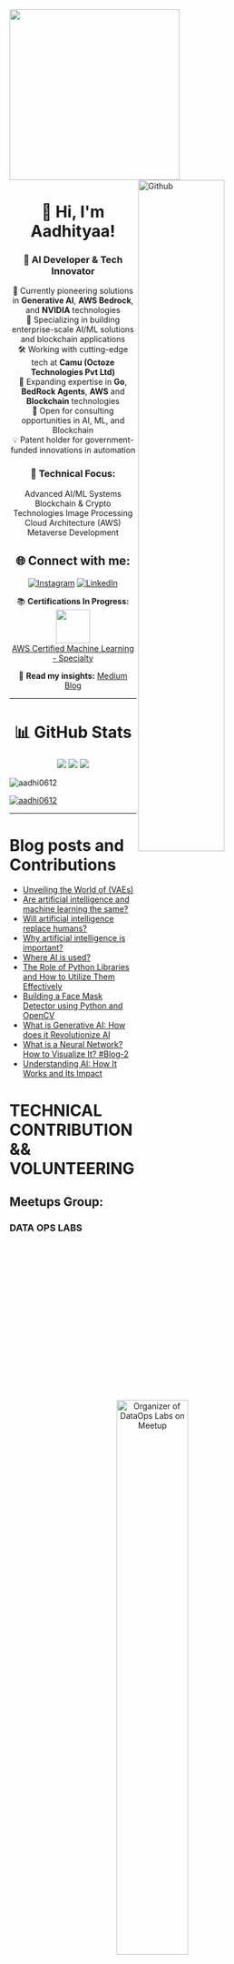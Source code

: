 <div id="header" align="left">
  <img src="https://media.giphy.com/media/qgQUggAC3Pfv687qPC/giphy.gif" width="300"/>
  <img width="55%" align="right" alt="Github" src="https://raw.githubusercontent.com/onimur/.github/master/.resources/git-header.svg" />
</div>


<div id="header" align="Center">

# 👋 Hi, I'm Aadhityaa!

### 🚀 AI Developer & Tech Innovator

🔭 Currently pioneering solutions in **Generative AI**, **AWS Bedrock**, and **NVIDIA** technologies  
🎯 Specializing in building enterprise-scale AI/ML solutions and blockchain applications  
🛠️ Working with cutting-edge tech at **Camu (Octoze Technologies Pvt Ltd)**  
🌱 Expanding expertise in **Go**, **BedRock Agents**, **AWS** and **Blockchain** technologies  
🤝 Open for consulting opportunities in AI, ML, and Blockchain  
💡 Patent holder for government-funded innovations in automation  

### 💫 Technical Focus:
 Advanced AI/ML Systems
 Blockchain & Crypto Technologies
 Image Processing
 Cloud Architecture (AWS)
 Metaverse Development


## 🌐 Connect with me:
[![Instagram](https://img.shields.io/badge/Instagram-%23E4405F.svg?logo=Instagram&logoColor=white)](https://www.instagram.com/aadhityaa_aadhi/) [![LinkedIn](https://img.shields.io/badge/LinkedIn-%230077B5.svg?logo=linkedin&logoColor=white)](https://linkedin.com/in/aadhi0612) 
  

📚 **Certifications In Progress:**  
<img src="https://upload.wikimedia.org/wikipedia/commons/thumb/9/93/Amazon_Web_Services_Logo.svg/150px-Amazon_Web_Services_Logo.svg.png" width="60px">  
[AWS Certified Machine Learning - Specialty](https://aws.amazon.com/certification/certified-machine-learning-specialty/)

📝 **Read my insights:** [Medium Blog](https://medium.com/@aadhi0612)
</div>

---

<div align="center">

# 📊 GitHub Stats

![](https://github-readme-stats.vercel.app/api?username=aadhi0612&theme=dark&hide_border=false&include_all_commits=true&count_private=true)
![](https://github-readme-streak-stats.herokuapp.com/?user=aadhi0612&theme=dark&hide_border=false)
![](https://github-readme-stats.vercel.app/api/top-langs/?username=aadhi0612&theme=dark&hide_border=false&include_all_commits=true&count_private=true&layout=compact)

<p align="left"> <img src="https://komarev.com/ghpvc/?username=aadhi0612&label=Profile%20views&color=0e75b6&style=flat" alt="aadhi0612" /></p>

<p align="left"> <a href="https://github.com/ryo-ma/github-profile-trophy"><img src="https://github-profile-trophy.vercel.app/?username=aadhi0612" alt="aadhi0612" /></a> </p>

</div>

---

# Blog posts and Contributions 

<!-- BLOG-POST-LIST:START -->
- [Unveiling the World of &lpar;VAEs&rpar;](https://medium.com/@aadhi0612/unveiling-the-world-of-vaes-c2c5802b5830?source=rss-db543355fc99------2)
- [Are artificial intelligence and machine learning the same?](https://medium.com/@aadhi0612/are-artificial-intelligence-and-machine-learning-the-same-ec637cffe0bf?source=rss-db543355fc99------2)
- [Will artificial intelligence replace humans?](https://medium.com/@aadhi0612/will-artificial-intelligence-replace-humans-ad1fa59322b6?source=rss-db543355fc99------2)
- [Why artificial intelligence is important?](https://medium.com/@aadhi0612/why-artificial-intelligence-is-important-5ef045db8dcf?source=rss-db543355fc99------2)
- [Where AI is used?](https://medium.com/@aadhi0612/where-ai-is-used-e4dddda544c4?source=rss-db543355fc99------2)
- [The Role of Python Libraries and How to Utilize Them Effectively](https://medium.com/@aadhi0612/the-role-of-python-libraries-and-how-to-utilize-them-effectively-b0e8f7cfb4ee?source=rss-db543355fc99------2)
- [Building a Face Mask Detector using Python and OpenCV](https://medium.com/@aadhi0612/building-a-face-mask-detector-using-python-and-opencv-2654e28d8d76?source=rss-db543355fc99------2)
- [What is Generative AI: How does it Revolutionize AI](https://medium.com/@aadhi0612/what-is-generative-ai-how-does-it-revolutionize-ai-427e3fbc59fd?source=rss-db543355fc99------2)
- [What is a Neural Network? How to Visualize It? #Blog-2](https://medium.com/@aadhi0612/what-is-a-neural-network-how-to-visualize-it-blog-2-c119758a24e?source=rss-db543355fc99------2)
- [Understanding AI: How It Works and Its Impact](https://medium.com/@aadhi0612/understanding-ai-how-it-works-and-its-impact-5b39484cb0c9?source=rss-db543355fc99------2)
<!-- BLOG-POST-LIST:END -->




# TECHNICAL CONTRIBUTION && VOLUNTEERING
## Meetups Group:
### DATA OPS LABS

<div align="center">
  <a href="https://www.meetup.com/dataopslabs/members/?op=leaders">
    <img src="./data-ops-labs.png" alt="Organizer of DataOps Labs on Meetup" width="50%">
  </a>
</div>
<div id="header" align="Center">
	
[Join Here](https://www.meetup.com/dataopslabs/)
</div>

One of the Organizer of the DataOps Labs meetups page & youtube channel. With more than 4-5 events every month!!

All the sessions are recorded and available in Youtube:

<div align="center">
  <a href="https://www.youtube.com/@DataOpsLabsIndia" target="_blank">
    <img src="https://upload.wikimedia.org/wikipedia/commons/4/42/YouTube_icon_%282013-2017%29.png" alt="YouTube - DataOps Labs India" width="10%">
  </a>
</div>
<div id="header" align="Center">
	
[Subscribe!!!](https://www.meetup.com/dataopslabs/)
</div>

## About DataOps Labs.

This is a community group of members join together and share Cloud, Data, AI, Generative AI, Machine Learning, DevOps and Security professionals where we will share experiences, Recent updates with use cases, technology challenges and trends.

Here all session were provided as knowledge sharing and their view only. Not opinion of company they associated.

Individual who interest in learn from industry experts on various topics include, Complex Application Architecture, Bigdata, AI/ML, MLOps, DevOps and Security with usecases.


## Meetups

Gave a speech and hands-on demo in 50+ meetups 25+ in person and the other 20+ virtual and another 5 in closed events.
Organized and contibuted multiple events.

# Public Speaking Posts
### LinkedIn Posts:

[![Post 0](./Images/TechXconf.png)](https://techxconf.com/speakers/aadhityaa-sb-2024) 

<div align="center">
  <a href="https://techxconf.com/speakers/aadhityaa-sb-2024">Click Here To Know More</a>
</div>

**Title:** Speaker at Asia's Largest AI & Cloud Conference 

**Description:** I am delighted to share that I was one of the speaker at Asia's Largest AI & Cloud COnference TechXConference and shared Stage Along with **Ayyanar(AJ)**. We Gave a speech on The Topic  **Secure and Scalable LLAMA Model Deployment in High-Regulatation Environments with AWS EKS and NVIDIA NIM** with more than 5000+ participants and 40+ speakers in this event that happened for 2 days.

**Date:** November 15-16, 2024

Some Interesting People and awesome Picture:

<div style="display:flex;">
  <img src="./Images/TechXConf1.JPG" alt="Image 1" style="width:40%;">
  <img src="./Images/TechXConf3.JPG" alt="Image 3" style="width:40%;">
</div>


<div style="display:flex;">
<div align="center">
  <img src="./Images/TechXConf4.jpg" alt="Image 4" style="width:40%;">
</div>
</div>



<div style="display:flex;" >
  <img src="./Images/TechXConf7.jpeg" alt="Image 7" style="width:40%;">
  <img src="./Images/TechXConf8.jpeg" alt="Image 8" style="width:40%;">
</div>

<div style="display:flex;">
<div align="center">
    <img src="./Images/TechXConf9.jpeg" alt="Image 9" style="width:40%;">
    <img src="./Images/TechXConf6.jpeg" alt="Image 6" style="width:40%;">
</div>
</div>

<div style="display:flex;">
<div align="center">
  <img src="./Images/TechXConf5.jpeg" alt="Image 5">
</div>
</div>



___
 
___



[![Post 1](./Post1.png)](https://www.linkedin.com/feed/update/urn:li:ugcPost:7267092401570111490) 

<div align="center">
  <a href="https://www.linkedin.com/feed/update/urn:li:ugcPost:7267092401570111490">Click Here To Know More</a>
</div>

**Title:** A Heartfelt Thanks to the TechXConf 2024 Team  
**Description:** I am delighted to share my appreciation for the fantastic experience at TechXConf 2024 in Chennai. With 5,000+ participants, 70+ speakers, and groundbreaking sessions, this event set a benchmark for tech conferences. I had the privilege of speaking on "Secure and Scalable LLAMA Model Deployment."  
**Date:** November 26, 2024
___
[![Post 2](./Post2.png)](https://www.linkedin.com/feed/update/urn:li:share:7265997894581723136)  

<div align="center">
  <a href="https://www.linkedin.com/feed/update/urn:li:share:7265997894581723136">Click Here To Know More</a>
</div>

**Title:** Showcasing AWS Amplify with Bedrock  
**Description:** Aadhityaa SB showcased how he used AWS Amplify with Bedrock as part of AI Day on #30DaysOfAmplify. Kudos to the amazing work!  
**Date:** October 26, 2024
___
[![Post 3](./Post3.png)](https://www.linkedin.com/feed/update/urn:li:share:7265653028911808512)  

<div align="center">
  <a href="https://www.linkedin.com/feed/update/urn:li:share:7265653028911808512">Click Here To Know More</a>
</div>

**Title:** Mark Your Calendars for AI Day!  
**Description:** Join us for AI Day as part of #30DaysOfAWSAmplify on November 23, 2024. Learn from industry experts about AI integration, serverless architecture, and launching AI-driven MicroSaaS.  
**Date:** November 23, 2024
___
[![Post 4](./Post4.png)](https://www.linkedin.com/feed/update/urn:li:ugcPost:7264036891249778690)

<div align="center">
  <a href="https://www.linkedin.com/feed/update/urn:li:ugcPost:7264036891249778690">Click Here To Know More</a>
</div>


**Title:** An Unforgettable Experience at TechXConf  
**Description:** Delivered a session on "Secure and Scalable LLAMA Model Deployment" at TechXConf to 4,000+ attendees. The electrifying energy and networking made it an unforgettable experience.  
**Date:** November 15-16, 2024
___
[![Post 5](./Post5.png)](https://www.linkedin.com/feed/update/urn:li:ugcPost:7264257672726614017) 

<div align="center">
  <a href="https://www.linkedin.com/feed/update/urn:li:ugcPost:7264257672726614017">Click Here To Know More</a>
</div>

**Title:** Speaking on Agentic RAG at TechXConf  
**Description:** Attended Bhuvaneshwari Mams Session  "Agentic RAG: A Self-Corrective Method for Retrieval-Augmented Generation"
**Date:** November 15, 2024
___
[![Post 6](./Post6.png)](https://www.linkedin.com/feed/update/urn:li:share:7263587736228409345)

<div align="center">
  <a href="https://www.linkedin.com/feed/update/urn:li:share:7263587736228409345">Click Here To Know More</a>
</div>

**Title:** AWS Community Gathering at TechXConf  
**Description:** Had a fantastic time catching up with the AWS community at TechXConf. Thanks to everyone for making it memorable!  
**Date:** November 15-16, 2024
___
[![Post 7](./Post7.png)](https://www.linkedin.com/feed/update/urn:li:share:7246576990072254465)

<div align="center">
  <a href="https://www.linkedin.com/feed/update/urn:li:share:7246576990072254465">Click Here To Know More</a>
</div>

**Title:** Speaking at AWS Community Day Budapest  
**Description:** Thrilled to speak on "Unlocking AI Potential with Multi-Agent Systems and AWS Bedrock" at AWS Community Day Budapest. Thanks to AWS User Group Hungary for the opportunity.  
**Date:** October 4, 2024
___
[![Post 8](./Post8.png)](https://www.linkedin.com/feed/update/urn:li:share:7246230573273227266) 

<div align="center">
  <a href="https://www.linkedin.com/feed/update/urn:li:share:7246230573273227266">Click Here To Know More</a>
</div>

**Title:** Unlocking AI Potential with AWS Bedrock  
**Description:** Excited to share insights on multi-agent system design and deployment with AWS Bedrock. Join us virtually for AWS Community Day Budapest!  
**Date:** October 7, 2024
___
[![Post 9](./Post9.png)](https://www.linkedin.com/feed/update/urn:li:share:7227661038383460353)

<div align="center">
  <a href="https://www.linkedin.com/feed/update/urn:li:share:7227661038383460353">Click Here To Know More</a>
</div>

**Title:** Learning at AWS GenAI Loft  
**Description:** Amazing workshop on building with Generative AI on AWS. Thanks to Mike Chambers and the AWS team for organizing this insightful session.  
**Date:** August 20, 2024
___
[![Post 10](./Post10.png)](https://www.linkedin.com/feed/update/urn:li:ugcPost:7227192516733808641)

<div align="center">
  <a href="https://www.linkedin.com/feed/update/urn:li:ugcPost:7227192516733808641">Click Here To Know More</a>
</div>

**Title:** Evaluation for AWS Bedrock Models  
**Description:** Shared insights on a serverless approach to evaluating AWS Bedrock Models. Check out our blog and YouTube video for more details!  
**Date:** August 8, 2024

___
### YouTube Videos:

1. **30 Days of AWS Amplify: AWS User Group India** (Published on: Nov 23, 2024)  
   [![30 Days of Amplify](./30-days-of-amplify-AwsUG-India.png)](https://youtu.be/k__0DWFt3eI?t=4072)  
   [Watch Video](https://youtu.be/k__0DWFt3eI?t=4072)

2. **AWS Community Day Hungary** (Published on: Oct 4, 2024)
   
   [![AWS Community Day Hungary](./ACD-Hungary.jpeg)](https://youtu.be/PrkDJeFESow?t=3683)  
   [Watch Video](https://youtu.be/PrkDJeFESow?t=3683)

3. **Seamless Multilingual Support with AWS and Nvidia Megatron NIM** (Published on: Nov 20, 2024)
   [![AWS and Nvidia Megatron NIM](./Seamless-multilingual.png)](https://youtu.be/mxNqOY5tEw8)  
   [Watch Video](https://youtu.be/mxNqOY5tEw8)

4. **Evaluating Bedrock Large Language Models with Serverless Architecture and Amplify** (Published on: Aug 25, 2024)
   [![Evaluating BedRock LLM models](./Evaluating-BedRock-LLMs.png)](https://youtu.be/lUjRaevttnU)  
   [Watch Video](https://youtu.be/lUjRaevttnU)

### Other Events & Posts:

1. **Blockchain MasterClass for students at KCT College Coimbatore**
   Organised by CNCF Coimbatore: [![Details](./Blockchain-Fortified.png)](https://www.linkedin.com/feed/update/urn:li:activity:7175151697655209984)
2. **Organiser of CNCF Coimbatore Chapter**
   One of the organiser of CNCF Coimbatore [![Details](https://github.com/user-attachments/assets/10470efc-d974-47ca-927d-b623f4291c84)](https://community.cncf.io/cloud-native-coimbatore/)
3. **Organiser of DataOps Labs**
   One of the organiser of DataOps Labs [![Details](https://github.com/user-attachments/assets/2185bceb-b1a5-4ef9-86b9-3fa98bbf7b54)](https://www.meetup.com/dataopslabs/members/?op=leaders)


### GitHub Contributions:

1. [llmeval-bedrock-summarize-scale](https://github.com/jayyanar/llmeval-bedrock-summarize-scale)
A tool designed to evaluate the summarization capabilities of AWS Bedrock models at scale. This project demonstrates serverless architecture and efficient processing pipelines. Also we can run multiple LLM models Evaluations at Same time. This helps in reducing time and proper Demonstration comparison between models. 
[Demo](https://youtu.be/rFzRSJVaeZ8)

2. [Multi-Agent Orchestrator - Chain Agent UI](https://github.com/jayyanar/multi-agent-orchestrator/tree/chain-agent-UI)
A project focusing on orchestrating multi-agent systems using a Chain Agent interface. This includes intuitive UI features and support for dynamic task delegation.

3. [Christ Mom Christ Child Game](https://github.com/aadhi0612/Christ-Mom-Christ-Child-Game)
Its just a heartwarming game designed for my office colleagues interactions, blending engaging storytelling with interactive gameplay mechanics and also it is completely anonymous. Just for Fun!!

4. [NVIDIA NIM Demo](https://github.com/aadhi0612/NVIDIA-NIM-Demo) 
Demonstrates the integration of NVIDIA's Megatron NIM with AWS for multilingual AI applications. Highlights include pre-trained model deployment and performance benchmarks. This was the repository used to explain and show demo in the TechXConf. 



### Direct Links To Latest Posts(2024):

- [AWS Generative AI Loft - Prabhu Jayaseelan](https://www.linkedin.com/posts/prabhujayaseelan_techxconf2024-generativeai-cloudcomputing-ugcPost-7264004838122758146-wm3D?utm_source=share&utm_medium=member_desktop)
- [AWS Generative AI Loft - Ramya Natesan](https://www.linkedin.com/posts/ramya-natesan-67499711a_i-had-the-great-opportunity-of-attending-ugcPost-7263979898413694976-cyxA?utm_source=share&utm_medium=member_desktop)
- [TechXConf2024 - Keerthivasan Kannan](https://www.linkedin.com/posts/keerthivasan-kannan_techxconf2024-aws-azure-ugcPost-7263855994563158016-_ocl?utm_source=share&utm_medium=member_desktop)
- [TechXConf2024 - Dr. Karthi M](https://www.linkedin.com/posts/drkarthim_techxconf-generativeai-cloudcomputing-ugcPost-7263903664367374336-MNju?utm_source=share&utm_medium=member_desktop)
- [TechXConf2024 - Dakshan R](https://www.linkedin.com/posts/dakshanr_techxconf2024-ai-generativeai-ugcPost-7263379813443264512-X5RX?utm_source=share&utm_medium=member_desktop)
- [TechXConf2024 - AI and Cloud Conference](https://www.linkedin.com/posts/techxconf_aiandcloudconference2024-aimodeldeployment-ugcPost-7263129303565967361-bGMY?utm_source=share&utm_medium=member_desktop)
- [AWS Community Day Hungary](https://www.linkedin.com/posts/aadhi0612_awscommunityday-aws-awscommunitydayhungary-activity-7248043038684430336-3tTY?utm_source=share&utm_medium=member_desktop)
- [CNCF Coimbatore Community Group - Nishanth Subramanian](https://www.linkedin.com/posts/nishanth-subramanian-232a6622a_cloudnative-cncf-techgrowth-ugcPost-7244269368870592512-EotR?utm_source=share&utm_medium=member_desktop)
- [CNCF Coimbatore Community Group - Rahul Krish](https://www.linkedin.com/posts/iamrahulkrish_happy-to-be-part-of-the-first-cncf-coimbatore-ugcPost-7244268132364681217-0wrG?utm_source=share&utm_medium=member_desktop)
- [AWS Generative AI Loft Bengaluru - Jones Zachariah Noel](https://www.linkedin.com/posts/jones-zachariah-noel-n_awsgenailoftbengaluru-aws-awsugblr-ugcPost-7227564611015733248-_qA4?utm_source=share&utm_medium=member_desktop)


### Real World Applications of AI and ML

Took a session in detail on how to use .ipynb files in aws and explained by S3 bucket and then accessing it through a Jupyter Notebook instance.

- Here is the repo - [Real World Applications of AI and ML](https://github.com/cloudnloud/meetup/tree/main/Applications-of-AI-and-ML)
- LinkedIn Post Images
<div align="center">
  <img src="./image1.jpeg" alt="Image" width="50%" />
</div>

<div align="center">
  <img src="./image2.jpeg" alt="Image" width="50%" />
</div>

- more than 150+ members attended this event.
  
<div align="center">
  <img src="./Image-01.jpeg" alt="Image" width="50%" />
</div>

<div align="center">
  <img src="./Image-03.jpeg" alt="Image" width="50%" />
</div>

### Generative AI hands-On Deep Dive

Took a session in detail on how to use .ipynb files in aws SageMaker and explained by S3 bucket and then accessing it through a Jupyter notebook instance.

- Here is the repo - [Generative AI hands On Deep dive](https://github.com/cloudnloud/meetup/tree/main/Generative_AI)
- LinkedIn Post Gen AI Meetup - [Meetup](https://www.linkedin.com/posts/aadhi0612_generativeai-speaker-cloudnloud-activity-7068682889307029504-6jns?utm_source=share&utm_medium=member_desktop)
- LinkedIn Post Gen AI Meetup - [Meetup](https://www.linkedin.com/posts/aadhi0612_ai-community-cloudnloud-activity-7068605144308875264-pykV?utm_source=share&utm_medium=member_desktop)
- LinkedIn Feedbacks More than 30 members attended this event - [Feedbacks](https://www.linkedin.com/feed/update/urn:li:activity:7068651105978626048?utm_source=share&utm_medium=member_desktop)
  
- LinkedIn Post Images

<div align="center">
  <img src="./image3.jpeg" alt="Image" width="50%" />
</div>

<div align="center">
  <img src="./image4.jpeg" alt="Image" width="50%" />
</div>

<div align="center">
  <img src="https://github.com/aadhi0612/aadhi0612/assets/104068320/e1c63be2-9c2b-4d07-8b2b-5dd41fa8d515" alt="Image" width="50%" />
</div>

### Elastic Meetup with Generative AI

In this project, we explore the integration of Elastic Search with Generative AI techniques to enhance search capabilities and generate novel content. We've implemented three distinct use cases to showcase the potential of this integration.

## Use Case 1: Voice Transformation with Generative AI

We've utilized Generative AI models to transform voices. The accompanying `.ipynb` file contains the code used for this purpose. To run the notebook:

1. Make sure you have the required libraries installed (specified in the notebook).
2. Open the `.ipynb` file using a Jupyter Notebook environment.
3. Execute the cells step by step to generate voice transformations.

## Use Case 2: Direct Image Generation with LLM Model

In our second use case, we demonstrate the ability to generate images directly from a Large Language Model (LLM). This can have various applications, such as content creation and artistic design. The `.ipynb` file associated with this use case contains the code.

To run the notebook:

1. Set up a compatible environment with the necessary libraries (outlined in the notebook).
2. Open the `.ipynb` file using a Jupyter Notebook platform.
3. Follow the provided instructions to generate images using the LLM model.

## Use Case 3: Drag GAN Implementation

Our third use case involves the implementation of Drag GAN (Generative Adversarial Network). Drag GAN is a specialized model for generating images with a focus on specific attributes.

To explore this use case:

1. Access the `.ipynb` file associated with the Drag GAN use case.
2. Ensure your environment includes the required dependencies (as specified in the notebook).
3. Open the `.ipynb` file using a Jupyter Notebook environment.
4. Execute the cells sequentially to understand and experiment with Drag GAN.


<div style="display:flex;">
  <img src="./1.png" alt="Image 1" style="width:40%;">
  <img src="./2.png" alt="Image 2" style="width:40%;">
</div>

<div>
  <img src="./3.png" alt="Image 3" style="width:40%;">
  <img src="./4.png" alt="Image 4" style="width:40%;">
</div>
<div>
  <img src="./7.png" alt="Image 5" style="width:40%;">
  <img src="./8.png" alt="Image 6" style="width:40%;">
</div>
<div>
  <img src="./9.png" alt="Image 7" style="width:40%;">
  <img src="./10.png" alt="Image 8" style="width:40%;">
</div>
<div>
  <img src="./11.png" alt="Image 9" style="width:40%;">
 
</div>



## Certifications

<div align="center">

### Blockchain Council Certification
<img src="./CBD.jpeg" width="15%">

### TechXConf 2024 Speaker Certification
<img src="./Images/Speaker.png" width="40%">

### Certificate Of Appreciation
[![TechXConf-2024](./Images/Certificate-TechXconf.png)](https://badge.techxconf.com/badge/86E91F1D-A6AD-43A0-AC0B-6BB56959A60F)

</div>

---

# 💻 My Tech Stack

<div align="center">

## Cloud Services
![AWS](https://img.shields.io/badge/AWS-%23FF9900.svg?style=for-the-badge&logo=amazon-aws&logoColor=white)
![Google Cloud](https://img.shields.io/badge/GoogleCloud-%234285F4.svg?style=for-the-badge&logo=google-cloud&logoColor=white)
![Microsoft Azure](https://www.vectorlogo.zone/logos/microsoft_azure/microsoft_azure-icon.svg?style=for-the-badge)

## Programming Languages
![Solidity](https://img.shields.io/badge/Solidity-%23363636.svg?style=for-the-badge&logo=solidity&logoColor=white)
![Python](https://img.shields.io/badge/python-3670A0?style=for-the-badge&logo=python&logoColor=ffdd54)
![Go](https://img.shields.io/badge/go-%2300ADD8.svg?style=for-the-badge&logo=go&logoColor=white)
![JavaScript](https://img.shields.io/badge/javascript-%23323330.svg?style=for-the-badge&logo=javascript&logoColor=%23F7DF1E)
![TypeScript](https://img.shields.io/badge/TypeScript-007ACC?style=for-the-badge&logo=typescript&logoColor=white)
![Markdown](https://img.shields.io/badge/Markdown-000000?style=for-the-badge&logo=markdown&logoColor=white)
![ShellScript](https://img.shields.io/badge/Shell_Script-121011?style=for-the-badge&logo=gnu-bash&logoColor=white)

## Design and Creativity
![Adobe After Effects](https://img.shields.io/badge/Adobe%20After%20Effects-9999FF.svg?style=for-the-badge&logo=Adobe%20After%20Effects&logoColor=white)
![Adobe Illustrator](https://img.shields.io/badge/adobeillustrator-%23FF9A00.svg?style=for-the-badge&logo=adobeillustrator&logoColor=white)
![Adobe Lightroom](https://img.shields.io/badge/Adobe%20Lightroom-31A8FF.svg?style=for-the-badge&logo=Adobe%20Lightroom&logoColor=white)
![Adobe Photoshop](https://img.shields.io/badge/adobephotoshop-%2331A8FF.svg?style=for-the-badge&logo=adobephotoshop&logoColor=white)
![Adobe Premiere Pro](https://img.shields.io/badge/Adobe%20Premiere%20Pro-9999FF.svg?style=for-the-badge&logo=Adobe%20Premiere%20Pro&logoColor=white)
![Canva](https://img.shields.io/badge/Canva-%2300C4CC.svg?style=for-the-badge&logo=Canva&logoColor=white)
![Blender](https://img.shields.io/badge/blender-%23F5792A.svg?style=for-the-badge&logo=blender&logoColor=white)
![Inkscape](https://img.shields.io/badge/Inkscape-e0e0e0?style=for-the-badge&logo=inkscape&logoColor=080A13)

## Data Science and AI
![Anaconda](https://img.shields.io/badge/Anaconda-%2344A833.svg?style=for-the-badge&logo=anaconda&logoColor=white)
![Jupyter Notebook](https://img.shields.io/badge/jupyter-%23FA0F00.svg?style=for-the-badge&logo=jupyter&logoColor=white)
![NumPy](https://img.shields.io/badge/numpy-%23013243.svg?style=for-the-badge&logo=numpy&logoColor=white)
![Pandas](https://img.shields.io/badge/pandas-%23150458.svg?style=for-the-badge&logo=pandas&logoColor=white)
![Matplotlib](https://img.shields.io/badge/Matplotlib-%23ffffff.svg?style=for-the-badge&logo=Matplotlib&logoColor=black)
![PyTorch](https://img.shields.io/badge/PyTorch-%23EE4C2C.svg?style=for-the-badge&logo=PyTorch&logoColor=white)
![scikit-learn](https://img.shields.io/badge/scikit--learn-%23F7931E.svg?style=for-the-badge&logo=scikit-learn&logoColor=white)
![TensorFlow](https://img.shields.io/badge/TensorFlow-%23FF6F00.svg?style=for-the-badge&logo=TensorFlow&logoColor=white)
![Keras](https://img.shields.io/badge/Keras-%23D00000.svg?style=for-the-badge&logo=Keras&logoColor=white)
![Gradio](https://www.gradio.app/_app/immutable/assets/gradio.26ec459c.svg)

## Tools and Platforms
![NodeJS](https://img.shields.io/badge/node.js-6DA55F?style=for-the-badge&logo=node.js&logoColor=white)
![NPM](https://img.shields.io/badge/NPM-%23000000.svg?style=for-the-badge&logo=npm&logoColor=white)
![MongoDB](https://img.shields.io/badge/MongoDB-%234ea94b.svg?style=for-the-badge&logo=mongodb&logoColor=white)
![Couchbase](https://img.shields.io/badge/Couchbase-EA2328?style=for-the-badge&logo=couchbase&logoColor=white)
![Postman](https://img.shields.io/badge/Postman-FF6C37?style=for-the-badge&logo=postman&logoColor=white)
![Yarn](https://img.shields.io/badge/yarn-%232C8EBB.svg?style=for-the-badge&logo=yarn&logoColor=white)
![Xcode](https://img.shields.io/badge/Xcode-007ACC?style=for-the-badge&logo=Xcode&logoColor=white)

## Operating Systems
![Linux](https://img.shields.io/badge/Linux-FCC624?style=for-the-badge&logo=linux&logoColor=black)
![Ubuntu](https://img.shields.io/badge/Ubuntu-E95420?style=for-the-badge&logo=ubuntu&logoColor=white)
![Windows](https://img.shields.io/badge/Windows-0078D6?style=for-the-badge&logo=windows&logoColor=white)
![iOS](https://img.shields.io/badge/iOS-000000?style=for-the-badge&logo=ios&logoColor=white)
![Debian](https://img.shields.io/badge/Debian-D70A53?style=for-the-badge&logo=debian&logoColor=white)
![Fedora](https://img.shields.io/badge/Fedora-294172?style=for-the-badge&logo=fedora&logoColor=white)

## Project Management and Collaboration
![Confluence](https://img.shields.io/badge/confluence-%23172BF4.svg?style=for-the-badge&logo=confluence&logoColor=white)
![Jira](https://img.shields.io/badge/jira-%230A0FFF.svg?style=for-the-badge&logo=jira&logoColor=white)
![Bitbucket](https://img.shields.io/badge/bitbucket-%230047B3.svg?style=for-the-badge&logo=bitbucket&logoColor=white)
![GitHub](https://img.shields.io/badge/github-%23121011.svg?style=for-the-badge&logo=github&logoColor=white)

## Monitoring and Infrastructure
![Prometheus](https://img.shields.io/badge/Prometheus-%23E6522C.svg?style=for-the-badge&logo=Prometheus&logoColor=white)
![Grafana](https://img.shields.io/badge/grafana-%23F46800.svg?style=for-the-badge&logo=grafana&logoColor=white)
![Kibana](https://img.shields.io/badge/Kibana-005571?style=for-the-badge&logo=Kibana&logoColor=white)
![InfluxDB](https://img.shields.io/badge/-InfluxDB-22ADF6?style=for-the-badge&logo=influxdb&logoColor=white)
![ElasticSearch](https://img.shields.io/badge/Elastic_Search-005571?style=for-the-badge&logo=elasticsearch&logoColor=white)
![Proxmox](https://img.shields.io/badge/Proxmox-%23E57000.svg?style=for-the-badge&logo=Proxmox&logoColor=white)
![MongoDB](https://img.shields.io/badge/MongoDB-4EA94B?style=for-the-badge&logo=mongodb&logoColor=white)

## Containerization and Operations
![Docker](https://img.shields.io/badge/Docker-2496ED?style=for-the-badge&logo=docker&logoColor=white)
![Kubernetes](https://img.shields.io/badge/Kubernetes-326CE5?style=for-the-badge&logo=kubernetes&logoColor=white)
![Helm](https://img.shields.io/badge/Helm-277A9F?style=for-the-badge&logo=helm&logoColor=white)
![Kubeflow](https://img.shields.io/badge/Kubeflow-00B0D8?style=for-the-badge&logo=kubeflow&logoColor=white)
![Jenkins](https://img.shields.io/badge/Jenkins-D24939?style=for-the-badge&logo=Jenkins&logoColor=white)
![GitHub Actions](https://img.shields.io/badge/GitHub%20Actions-2088FF?style=for-the-badge&logo=github-actions&logoColor=white)

## Other Tools and Technologies
![Arduino](https://img.shields.io/badge/-Arduino-00979D?style=for-the-badge&logo=Arduino&logoColor=white)
![Ansible](https://img.shields.io/badge/ansible-%231A1918.svg?style=for-the-badge&logo=ansible&logoColor=white)
![TOR](https://img.shields.io/badge/tor-%237E4798.svg?style=for-the-badge&logo=tor-project&logoColor=white)
![Raspberry Pi](https://img.shields.io/badge/-RaspberryPi-C51A4A?style=for-the-badge&logo=Raspberry-Pi)
![HyperLedger](https://img.shields.io/badge/hyperledger-2F3134?style=for-the-badge&logo=hyperledger&logoColor=white)

</div>

---

### GitHub Contributions

<div align="center">
  <img src="https://github.com/aadhi0612/aadhi0612/raw/output/github-snake.gif" alt="GitHub Snake Animation">
</div>

---

<div align="center">

### ✍️ Random Dev Quote
![](https://quotes-github-readme.vercel.app/api?type=horizontal&theme=dark)

---

[![](https://visitcount.itsvg.in/api?id=aadhi0612&icon=6&color=9)](https://visitcount.itsvg.in)

<img src="https://user-images.githubusercontent.com/5679180/79618120-0daffb80-80be-11ea-819e-d2b0fa904d07.gif" width="50px">

</div>

<!---
aadhi0612/aadhi0612 is a ✨ special ✨ repository because its `README.md` (this file) appears on your GitHub profile.
You can click the Preview link to take a look at your changes.
--->
